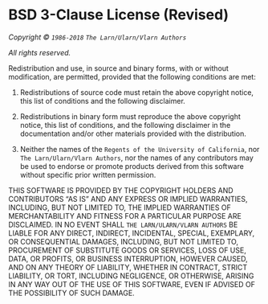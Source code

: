 # BSD 3-Clause License (Revised)

_Copyright © `1986-2018` `The Larn/Ularn/Vlarn Authors`_

_All rights reserved._

Redistribution and use, in source and binary forms, with or without
modification, are permitted, provided that the following conditions are met:

1. Redistributions of source code must retain the above copyright notice, this
   list of conditions and the following disclaimer.

2. Redistributions in binary form must reproduce the above copyright notice,
   this list of conditions, and the following disclaimer in the documentation
   and/or other materials provided with the distribution.

3. Neither the names of the `Regents of the University of California`, nor
   `The Larn/Ularn/Vlarn Authors`, nor the names of any contributors may be used
   to endorse or promote products derived from this software without specific
   prior written permission.

THIS SOFTWARE IS PROVIDED BY THE COPYRIGHT HOLDERS AND CONTRIBUTORS “AS IS” AND
ANY EXPRESS OR IMPLIED WARRANTIES, INCLUDING, BUT NOT LIMITED TO, THE IMPLIED
WARRANTIES OF MERCHANTABILITY AND FITNESS FOR A PARTICULAR PURPOSE ARE
DISCLAIMED. IN NO EVENT SHALL `THE LARN/ULARN/VLARN AUTHORS` BE LIABLE FOR ANY
DIRECT, INDIRECT, INCIDENTAL, SPECIAL, EXEMPLARY, OR CONSEQUENTIAL DAMAGES,
INCLUDING, BUT NOT LIMITED TO, PROCUREMENT OF SUBSTITUTE GOODS OR SERVICES, LOSS
OF USE, DATA, OR PROFITS, OR BUSINESS INTERRUPTION, HOWEVER CAUSED, AND ON ANY
THEORY OF LIABILITY, WHETHER IN CONTRACT, STRICT LIABILITY, OR TORT, INCLUDING
NEGLIGENCE, OR OTHERWISE, ARISING IN ANY WAY OUT OF THE USE OF THIS SOFTWARE,
EVEN IF ADVISED OF THE POSSIBILITY OF SUCH DAMAGE.
